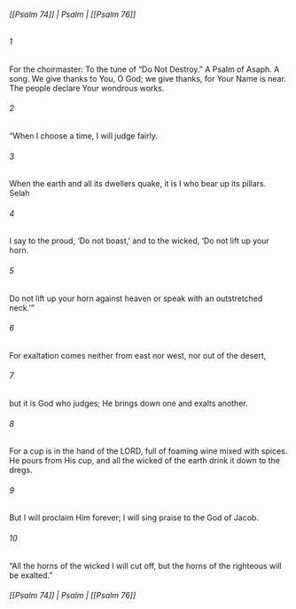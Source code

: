 ###### [[Psalm 74]] | Psalm | [[Psalm 76]]

###### 1
For the choirmaster: To the tune of “Do Not Destroy.” A Psalm of Asaph. A song. We give thanks to You, O God; we give thanks, for Your Name is near. The people declare Your wondrous works.
###### 2
“When I choose a time, I will judge fairly.
###### 3
When the earth and all its dwellers quake, it is I who bear up its pillars. Selah
###### 4
I say to the proud, ‘Do not boast,’ and to the wicked, ‘Do not lift up your horn.
###### 5
Do not lift up your horn against heaven or speak with an outstretched neck.’”
###### 6
For exaltation comes neither from east nor west, nor out of the desert,
###### 7
but it is God who judges; He brings down one and exalts another.
###### 8
For a cup is in the hand of the LORD, full of foaming wine mixed with spices. He pours from His cup, and all the wicked of the earth drink it down to the dregs.
###### 9
But I will proclaim Him forever; I will sing praise to the God of Jacob.
###### 10
“All the horns of the wicked I will cut off, but the horns of the righteous will be exalted.”

###### [[Psalm 74]] | Psalm | [[Psalm 76]]
